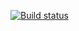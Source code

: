 [![Build status](https://ci.appveyor.com/api/projects/status/6gjwju2ff3ooptel/branch/main?svg=true)](https://ci.appveyor.com/project/Nastusha00188/echotest/branch/main)
